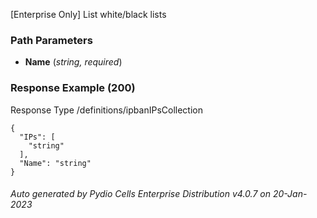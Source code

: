






 
[Enterprise Only] List white/black lists  


### Path Parameters

 - **Name** (_string, required_) 




### Response Example (200)
Response Type /definitions/ipbanIPsCollection

```
{
  "IPs": [
    "string"
  ],
  "Name": "string"
}
```




###### Auto generated by Pydio Cells Enterprise Distribution v4.0.7 on 20-Jan-2023
